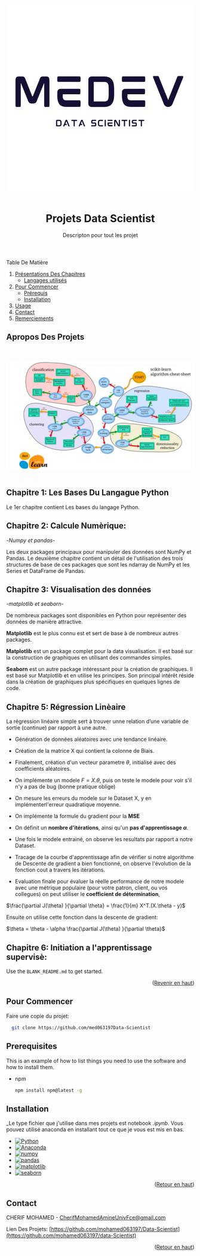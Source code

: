 <!-- command Kv for live  -->


<!-- PROJECT SHIELDS -->
<!--
*** I'm using markdown "reference style" links for readability.
*** Reference links are enclosed in brackets [ ] instead of parentheses ( ).
*** See the bottom of this document for the declaration of the reference variables
*** for contributors-url, forks-url, etc. This is an optional, concise syntax you may use.
*** https://www.markdownguide.org/basic-syntax/#reference-style-links
-->


<!-- -->
<!-- HEADER -->
<br>
<header align="center">
   <img align="center" src="logo.png"><br/> <br/>
  <h1 align="center">Projets Data Scientist</h1>
  <p align="center">
    Descripton pour tout les projet
  </p>
</header>



<!-- TABLE OF CONTENTS -->

  <summary>Table De Matière</summary>
  <ol>
    <li>
      <a href="#about-the-project">Présentations Des Chapitres</a>
      <ul>
        <li><a href="#built-with">Langages utilisés </a></li>
      </ul>
    </li>
    <li>
      <a href="#getting-started">Pour Commencer</a>
      <ul>
        <li><a href="#prerequisites">Prérequis</a></li>
        <li><a href="#installation">Installation</a></li>
      </ul>
    </li>
    <li><a href="#usage">Usage</a></li>
    <li><a href="#contact">Contact</a></li>
    <li><a href="#acknowledgments">Remerciements</a></li>
  </ol>




<!-- ABOUT THE PROJECT -->
## Apropos Des Projets

 <br><div align="center"><img align="center" src="SKLearn.png"></div><br>

## Chapitre 1: Les Bases Du Langague Python 

Le 1er chapitre contient Les bases du langage Python.

## Chapitre 2: Calcule Numèrique: 
-*Numpy et pandas*-

Les deux packages principaux pour manipuler des données sont NumPy et Pandas. Le deuxième chapitre contient un détail de l'utilisation des trois structures de base de ces packages que sont les ndarray de NumPy et les Series et DataFrame de Pandas.


## Chapitre 3: Visualisation des données 
-*matplotlib et seaborn*-
  
De nombreux packages sont disponibles en Python pour représenter des données
de manière attractive.

**Matplotlib** est le plus connu est et sert de base à de nombreux autres packages.

**Matplotlib** est un package complet pour la data visualisation. Il est basé sur la
construction de graphiques en utilisant des commandes simples.

**Seaborn** est un autre package intéressant pour la création de graphiques. Il est basé sur Matplotlib et en utilise les principes. Son principal intérêt réside dans la création de graphiques plus spécifiques en quelques lignes de code.


## Chapitre 5: Régression Linèaire
La régression linéaire simple sert à trouver unne relation d’une variable de sortie (continue) par rapport à une autre.

- Génération de données aléatoires avec une tendance linéaire.
  
- Création de la matrice X qui contient la colonne de Biais.
  
- Finalement, création d'un vecteur parametre $\theta$, initialisé avec des coefficients aléatoires.
  
- On implémente un modele $F = X.\theta$, puis on teste le modele pour voir s'il n'y a pas de bug (bonne pratique oblige)
  
- On mesure les erreurs du modele sur le Dataset X, y en implémenterl'erreur quadratique moyenne.
  
- On implémente la formule du gradient pour la **MSE**
  
- On définit un **nombre d'itérations**, ainsi qu'un **pas d'apprentissage $\alpha$**.

- Une fois le modele entrainé, on observe les resultats par rapport a notre Dataset.

- Tracage de la courbe d'apprentissage afin de vérifier si notre algorithme de Descente de gradient a bien fonctionné, on observe l'évolution de la fonction cout a travers les itérations.

- Evaluation finale pour évaluer la réelle performance de notre modele avec une métrique populaire (pour votre patron, client, ou vos collegues) on peut utiliser le **coefficient de détermination**,

$\frac{\partial J(\theta) }{\partial \theta} = \frac{1}{m} X^T.(X.\theta - y)$

Ensuite on utilise cette fonction dans la descente de gradient:

$\theta = \theta - \alpha \frac{\partial J(\theta) }{\partial \theta}$

## Chapitre 6: Initiation a l'apprentissage supervisè:


Use the `BLANK_README.md` to get started.

<p align="right">(<a href="#readme-top">Revenir en haut</a>)</p>



<!-- GETTING STARTED -->
## Pour Commencer

Faire une copie du projet:
```sh
  git clone https://github.com/med063197Data-Scientist

  ```


## Prerequisites

This is an example of how to list things you need to use the software and how to install them.
* npm
  ```sh
  npm install npm@latest -g
  ```

## Installation

_Le type fichier que j'utilise dans mes projets est notebook *.ipynb*. Vous pouvez utilisé anaconda en installant tout ce que je vous est mis en bas.
<ul>
    <li> 
    <a href='https://www.python.org/' target="_blank"><img alt='Python' src='https://img.shields.io/badge/Python-100000?style=for-the-badge&logo=Python&logoColor=white&labelColor=214767&color=FDE284'/></a> 
    </li>

  <li>
 <a href='https://docs.anaconda.com/anaconda/install/index.html' target="_blank"><img alt='Anaconda' src='https://img.shields.io/badge/Anaconda-100000?style=for-the-badge&logo=Anaconda&logoColor=white&labelColor=5AAE2C&color=ffffff'/></a>
    </li>
    <li>
    <a href='https://anaconda.org/anaconda/numpy' target="_blank"><img alt='numpy' src='https://img.shields.io/badge/Numpy-100000?style=for-the-badge&logo=numpy&logoColor=4DABCF&labelColor=FFFFFF&color=4D77CF'/></a>
    </li>
    <li>
    <a href='https://anaconda.org/anaconda/pandas' target="_blank"><img alt='pandas' src='https://img.shields.io/badge/pandas-100000?style=for-the-badge&logo=pandas&logoColor=4DABCF&labelColor=FFFFFF&color=151354'/></a>
    </li>
    <li>
    <a href='https://anaconda.org/anaconda/matplotlib' target="_blank"><img alt='matplotlib' src='https://img.shields.io/badge/Matplotlib-100000?style=for-the-badge&logo=matplotlib&logoColor=4DABCF&labelColor=FFFFFF&color=F09568'/></a>
    </li>
    <li>
    <a href='https://anaconda.org/anaconda/scikit-learn' target="_blank"><img alt='seaborn' src='https://img.shields.io/badge/seaborn-100000?style=for-the-badge&logo=seaborn&logoColor=4DABCF&labelColor=FFFFFF&color=F19837'/></a>
    </li>
     
</ul>

<p align="right">(<a href="#readme-top">Retour en haut</a>)</p>

<!-- CONTACT -->
## Contact

CHERIF MOHAMED - CherifMohamedAmineUnivFce@gmail.com

Lien Des Projets: [https://github.com/mohamed063197/Data-Scientist](https://github.com/mohamed063197/data-Scientist)

<p align="right">(<a href="#readme-top">Retour en haut</a>)</p>


